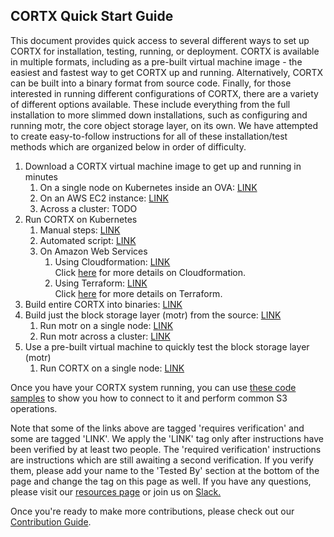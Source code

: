  ## CORTX Quick Start Guide
 
This document provides quick access to several different ways to set up CORTX for installation, testing, running, or deployment. CORTX is available in multiple formats, including as a pre-built virtual machine image - the easiest and fastest way to get CORTX up and running. Alternatively, CORTX can be built into a binary format from source code.  Finally, for those interested in running different configurations of CORTX, there are a variety of different options available. These include everything from the full installation to more slimmed down installations, such as configuring and running motr, the core object storage layer, on its own.  We have attempted to create easy-to-follow instructions for all of these installation/test methods which are organized below in order of difficulty.
 
1. Download a CORTX virtual machine image to get up and running in minutes
    1. On a single node on Kubernetes inside an OVA: [LINK](https://github.com/Seagate/cortx/blob/main/doc/ova/2.0.0/PI-6/CORTX_on_Open_Virtual_Appliance_PI-6.rst)
    1. On an AWS EC2 instance: [LINK](doc/integrations/AWS_EC2/README.md)
    1. Across a cluster: TODO 
1. Run CORTX on Kubernetes
    1. Manual steps: [LINK](https://github.com/Seagate/cortx-k8s/blob/integration/README.md)
    2. Automated script: [LINK](https://github.com/Seagate/cortx-re/blob/main/solutions/community-deploy/CORTX-Deployment.md)
    3. On Amazon Web Services 
        1. Using Cloudformation: [LINK](https://github.com/Seagate/cortx-k8s/blob/main/doc/cortx-aws-k8s-installation.md)  
           Click [here](https://aws.amazon.com/cloudformation/) for more details on Cloudformation.
        3. Using Terraform: [LINK](https://github.com/Seagate/cortx-re/blob/main/solutions/community-deploy/cloud/AWS/README.md)  
           Click [here](https://www.terraform.io/) for more details on Terraform.
1. Build entire CORTX into binaries: [LINK](./doc/community-build/docker/cortx-all/README.md)
1. Build just the block storage layer (motr) from the source: [LINK](https://github.com/Seagate/cortx-motr/blob/main/doc/Quick-Start-Guide.rst)
    1. Run motr on a single node: [LINK](https://github.com/Seagate/cortx-motr/blob/main/doc/Quick-Start-Guide.rst)
    1. Run motr across a cluster: [LINK](https://github.com/Seagate/cortx-motr/blob/main/doc/Running_Motr_Across_a_Cluster.md)
1. Use a pre-built virtual machine to quickly test the block storage layer (motr)
    1. Run CORTX on a single node: [LINK](https://github.com/Seagate/cortx-motr/releases/tag/ova-centos79)

Once you have your CORTX system running, you can use [these code samples](cortx-s3samplecode) to show you how to connect to it and perform common S3 operations.

Note that some of the links above are tagged 'requires verification' and some are tagged 'LINK'.  We apply the 'LINK' tag only after instructions have been verified by at least two people.  The 'required verification' instructions are instructions which are still awaiting a second verification.  If you verify them, please add your name to the 'Tested By' section at the bottom of the page and change the tag on this page as well. If you have any questions, please visit our [resources page](https://github.com/Seagate/cortx/blob/main/SUPPORT.md) or join us on [Slack.](https://cortx.link/slack_invite)
    
Once you're ready to make more contributions, please check out our [Contribution Guide](CONTRIBUTING.md). 



